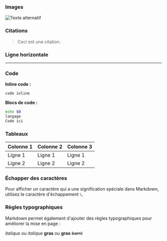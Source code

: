 


### Images


![Texte alternatif](URL_de_l_image)


### Citations


> Ceci est une citation.


### Ligne horizontale


---


### Code

**Inline code :**


`code inline`


**Blocs de code :**

``` bash
echo $0
langage
Code ici
```

### Tableaux


| Colonne 1 | Colonne 2 | Colonne 3 |
|-----------|-----------|-----------|
| Ligne 1   | Ligne 1   | Ligne 1   |
| Ligne 2   | Ligne 2   | Ligne 2   |


### Échapper des caractères

Pour afficher un caractère qui a une signification spéciale dans Markdown, utilisez le caractère d'échappement `\`.

### Règles typographiques

Markdown permet également d'ajouter des règles typographiques pour améliorer la mise en page :


*italique* ou _italique_
**gras** ou __gras__
~~barré~~
